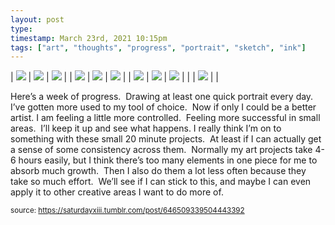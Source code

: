 ```yaml
---
layout: post
type: 
timestamp: March 23rd, 2021 10:15pm
tags: ["art", "thoughts", "progress", "portrait", "sketch", "ink"]
---
```


| <img src="https://saturdayxiii.github.io/media/646509339504443392_0.jpg"/> | <img src="https://saturdayxiii.github.io/media/646509339504443392_1.jpg"/> | <img src="https://saturdayxiii.github.io/media/646509339504443392_2.jpg"/> |
| <img src="https://saturdayxiii.github.io/media/646509339504443392_3.jpg"/> | <img src="https://saturdayxiii.github.io/media/646509339504443392_4.jpg"/> | <img src="https://saturdayxiii.github.io/media/646509339504443392_5.jpg"/> |
| <img src="https://saturdayxiii.github.io/media/646509339504443392_6.jpg"/> | <img src="https://saturdayxiii.github.io/media/646509339504443392_7.jpg"/> | <img src="https://saturdayxiii.github.io/media/646509339504443392_8.jpg"/> |
|  | <img src="https://saturdayxiii.github.io/media/646509339504443392_00.jpg"/> |  |

Here’s a week of progress.  Drawing at least one quick portrait every day.  I’ve gotten more used to my tool of choice.  Now if only I could be a better artist.
I am feeling a little more controlled.  Feeling more successful in small areas.  I’ll keep it up and see what happens.
I really think I’m on to something with these small 20 minute projects.  At least if I can actually get a sense of some consistency across them.  Normally my art projects take 4-6 hours easily, but I think there’s too many elements in one piece for me to absorb much growth.  Then I also do them a lot less often because they take so much effort.  We’ll see if I can stick to this, and maybe I can even apply it to other creative areas I want to do more of.<br/>
 
  
<small>source: https://saturdayxiii.tumblr.com/post/646509339504443392</small>